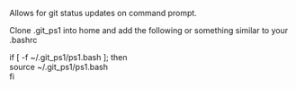 Allows for git status updates on command prompt.

Clone .git_ps1 into home and add the following or something similar to your .bashrc

if [ -f ~/.git_ps1/ps1.bash ]; then                                             
  source ~/.git_ps1/ps1.bash                                                    
fi   
